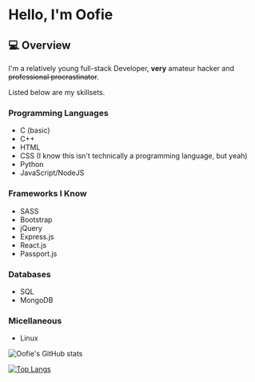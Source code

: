 # Hello, I'm Oofie

## :computer: Overview
I'm a relatively young full-stack Developer, **very** amateur hacker and ~~professional procrastinator~~.

Listed below are my skillsets.

### Programming Languages
- C (basic)
- C++
- HTML
- CSS (I know this isn't technically a programming language, but yeah)
- Python
- JavaScript/NodeJS

### Frameworks I Know
- SASS
- Bootstrap
- jQuery
- Express.js
- React.js
- Passport.js

### Databases
- SQL
- MongoDB

### Micellaneous
- Linux

![Oofie's GitHub stats](https://github-readme-stats.vercel.app/api?username=OofieTheDev&count_private=true&show_icons=true&theme=tokyonight)

[![Top Langs](https://github-readme-stats.vercel.app/api/top-langs/?username=OofieTheDev&theme=tokyonight)](https://github.com/OofieTheDev/github-readme-stats)
